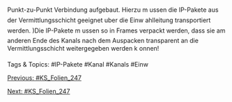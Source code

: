 Punkt-zu-Punkt Verbindung aufgebaut. Hierzu m ussen die IP-Pakete aus der
Vermittlungsschicht geeignet uber die Einw ahlleitung transportiert werden.
)Die IP-Pakete m ussen so in Frames verpackt werden, dass sie am anderen
Ende des Kanals nach dem Auspacken transparent an die Vermittlungsschicht
weitergegeben werden k onnen!

   Tags & Topics:
   #IP-Pakete
   #Kanal
   #Kanals
   #Einw

[Previous: #KS_Folien_247](KS_Folien_247.md)

[Next: #KS_Folien_247](KS_Folien_247.md)